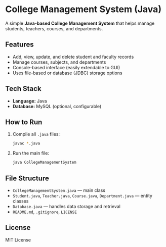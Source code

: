 # College Management System (Java)

A simple **Java-based College Management System** that helps manage students, teachers, courses, and departments.

## Features
- Add, view, update, and delete student and faculty records  
- Manage courses, subjects, and departments  
- Console-based interface (easily extendable to GUI)  
- Uses file-based or database (JDBC) storage options  

## Tech Stack
- **Language:** Java  
- **Database:** MySQL (optional, configurable)  

## How to Run
1. Compile all `.java` files:
   ```bash
   javac *.java
   ```
2. Run the main file:
   ```bash
   java CollegeManagementSystem
   ```

## File Structure
- `CollegeManagementSystem.java` — main class  
- `Student.java`, `Teacher.java`, `Course.java`, `Department.java` — entity classes  
- `Database.java` — handles data storage and retrieval  
- `README.md`, `.gitignore`, `LICENSE`

## License
MIT License
